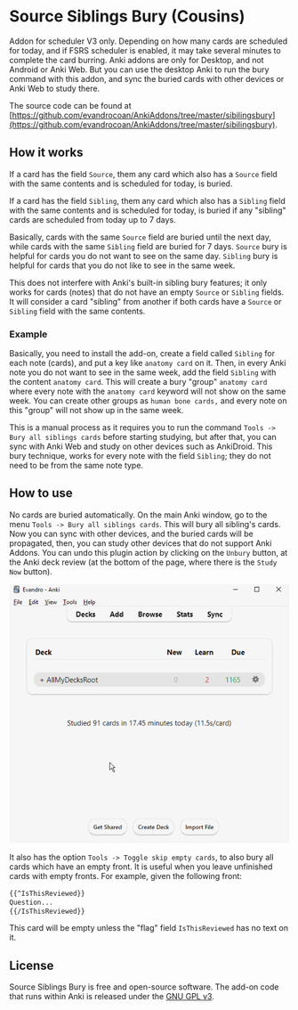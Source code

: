 # Source Siblings Bury (Cousins)

Addon for scheduler V3 only.
Depending on how many cards are scheduled for today,
and if FSRS scheduler is enabled,
it may take several minutes to complete the card burring.
Anki addons are only for Desktop,
and not Android or Anki Web.
But you can use the desktop Anki to run the bury command with this addon,
and sync the buried cards with other devices or Anki Web to study there.

The source code can be found at [https://github.com/evandrocoan/AnkiAddons/tree/master/sibilingsbury](https://github.com/evandrocoan/AnkiAddons/tree/master/sibilingsbury).

## How it works

If a card has the field `Source`,
them any card which also has a `Source` field with the same contents and is scheduled for today,
is buried.

If a card has the field `Sibling`,
them any card which also has a `Sibling` field with the same contents and is scheduled for today,
is buried if any "sibling" cards are scheduled from today up to 7 days.

Basically,
cards with the same `Source` field are buried until the next day,
while cards with the same `Sibling` field are buried for 7 days.
`Source` bury is helpful for cards you do not want to see on the same day.
`Sibling` bury is helpful for cards that you do not like to see in the same week.

This does not interfere with Anki's built-in sibling bury features;
it only works for cards (notes) that do not have an empty `Source` or `Sibling` fields.
It will consider a card "sibling" from another if both cards have a `Source` or `Sibling` field
with the same contents.

### Example

Basically, you need to install the add-on,
create a field called `Sibling` for each note (cards),
and put a key like `anatomy card` on it.
Then, in every Anki note you do not want to see in the same week,
add the field `Sibling` with the content `anatomy card`.
This will create a bury "group" `anatomy card`
where every note with the `anatomy card` keyword will not show on the same week.
You can create other groups as `human bone cards,`
and every note on this "group" will not show up in the same week.

This is a manual process as it requires you to run the command `Tools -> Bury all siblings cards`
before starting studying,
but after that, you can sync with Anki Web and study on other devices such as AnkiDroid.
This bury technique,
works for every note with the field `Sibling`;
they do not need to be from the same note type.

## How to use

No cards are buried automatically.
On the main Anki window,
go to the menu `Tools -> Bury all siblings cards`.
This will bury all sibling's cards.
Now you can sync with other devices, and the buried cards will be propagated,
then, you can study other devices that do not support Anki Addons.
You can undo this plugin action by clicking on the `Unbury` button,
at the Anki deck review (at the bottom of the page,
where there is the `Study Now` button).

![bury siblings example](./burysiblingsexample.gif)

It also has the option `Tools -> Toggle skip empty cards`,
to also bury all cards which have an empty front.
It is useful when you leave unfinished cards with empty fronts.
For example, given the following front:
```
{{^IsThisReviewed}}
Question...
{{/IsThisReviewed}}
```
This card will be empty unless the "flag" field `IsThisReviewed` has no text on it.

## License

Source Siblings Bury is free and open-source software. The add-on code that runs within
Anki is released under the [GNU GPL v3](LICENSE.txt).

